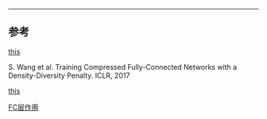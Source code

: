 ---
## 参考
[this](hyichao.github.io/cv/2017/07/11/cnn-compression.html)

S. Wang et al. Training Compressed Fully-Connected Networks with a Density-Diversity Penalty. ICLR, 2017

[this](http://blog.csdn.net/shuzfan/article/details/51383809)

[FC层作用](https://www.zhihu.com/question/41037974)